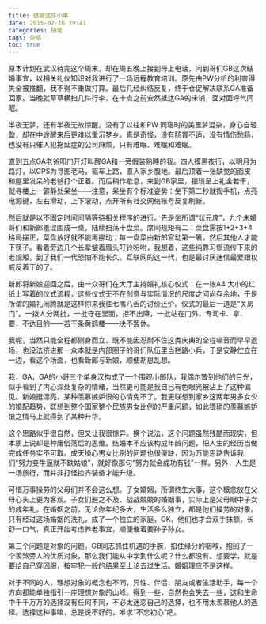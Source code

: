 ```yaml
---
title: 结婚这件小事
date: 2015-02-16 19:41
categories: 随笔
tags: 杂感
toc: true
---
```

原本计划在武汉待完这个周末，却在周五晚上接到母上电话，问到哥们GB这次结婚事宜，以相关礼仪知识对我进行了一场远程教育培训。原先由PW分析的利害得失全被推翻，我不得不重做打算。最后几经纠结反复，终于仓促解决联系GA准备回家。当晚就草草横扫几件行李，在十点之前安然抵达GA的床铺，面对面呼气同眠。

半夜无梦，还有半夜无故惊醒。没有了以往和PW 同寝时的美噩梦混杂，身心自轻盈，却在中途醒来后更难以重沉梦乡。真是奇怪，没有肠胃不适，没有情伤愁肠，也没有只催人犯拖延症的公司麻烦，只有难眠、难眠和难眠。

直到五点GA老爸叩门开灯叫醒GA和一旁假装熟睡的我。四人摸黑夜行，以明月为路灯，以GPS为寻图老马，驱车上路，直入家乡腹地。最后顶着一张缺觉的面皮和屋里发呆的老爸打个正着。而后稍作歇息，来到GB家里，猥琐呈上礼金若干，就寻楼上一僻静处呆坐——注意，呆坐有个标准姿势：坐下第二秒就掏手机，点亮电源键，左右滑动，上下滚动，点开所有社交网络账号反复刷新。

然后就是以不固定时间间隔等待相关程序的进行。先是坐所谓“状元席”，九个未婚哥们和新郎羞涩围成一桌，陆续扫荡十盘菜。席间规矩有二：菜盘需按1+2+3+4格局摆正，菜盘放好就不能再挪动；每一盘菜由新郎官动第一箸，然后其他人才能下筷子。看着旁边几个长辈皱着眉头叮铃吩咐，我想着，这些纯靠习惯流传下来的老规矩，到了我们一代恐怕不能长久。互联网的这一代，也是最讨厌迷信最爱跟权威反着干的了。

新郎将新娘迎回之后，由一众哥们在大厅主持婚礼核心仪式：在一张A4 大小的红纸上写着的仪式流程，这些仪式无不在创意与实际情况的尺度之间尚存余地，于是所谓的婚礼闹腾就是这样你来我往七嘴八舌的讨价还价。仪式的最后一道是“关房门”。一拨人分两批，一批守在里面，拒不出降，一批站在门外，专司卡、拿、要，不达目的——若干条黄鹤楼——决不罢休。

我呢，当然只能全程都侧身而立，既不能因忍耐不住这类庆典的全程噪音而早早退场，也没法挤进那一众本就是内部圈子的哥们队伍里当拦路小兵，于是安静伫立在一边，看这个场面，也看新郎与新娘，顺便胡思乱想。

我，GA，GA的小哥三个单身汉构成了一个围观小部队，我偶尔瞥到他们的目光，似乎看到了内心深处复杂的情绪，当然更可能是我自己有色眼光被沾上了这种偏见。新娘挺漂亮，某种羡慕嫉妒恨的心情免不了。我更联想到家乡这两年男多女少的婚配趋势，联想到整个国家整个民族男女比例的严重问题，如此猥琐的羡慕嫉妒恨之情马上就得到了某种升华。

这个思路似乎很自然，但又让我很惊异。换个说法，这个问题虽然残酷而现实，但本质上说却是种庸俗落后的思维。结婚本不应该构成年龄问题，把人生的经历当做完成任务实不可取。成天操心男女比例的问题也很傻缺，因为万能思路告诉我们“努力变牛逼就不缺姑娘”，就好像那句“努力就会成功有钱”一样。另外，人生是一场旅行，而并非打怪捡齐装备才能升级。

可惜万事操劳的父母们并不会这么想。子女婚姻，所谓终生大事，这个概念放在父母心头上更为客观。子女们避之不及、战战兢兢的婚姻事，实际上是父母眼中子女的成年礼。在婚姻之前，无论你年纪多大，生活多么独立，都是他们操劳的对象。只有经过这场婚姻的洗礼，成了一个独立的家庭，OK，他们也才会双手抹额，长舒一口气，真正开始考虑养老事宜，顺便催着要孙子孙女。

第三个问题是对象的问题。GB同志抓住机遇的手腕，掐住缘分的咽喉，抱回了一个羡煞旁人的优质对象，那么我们能从中学到什么呢？什么都没有。想要学，就是要给自己穿囚服，按牢犯一般的结果至上论去过生活。婚姻理应不是这样。

对于不同的人，理想对象的概念也不同，异性、伴侣、朋友或者生活助手，每一个方向都能单独指引一座理想对象的山峰。得到一些，自然也会失去一些，这和生命中千千万万的选择没有任何不同，不必太迷恋自己的选择，也不用太羡慕他人的选择。选择这种事嘛，总是说不好的，唯求“不忘初心”吧。

